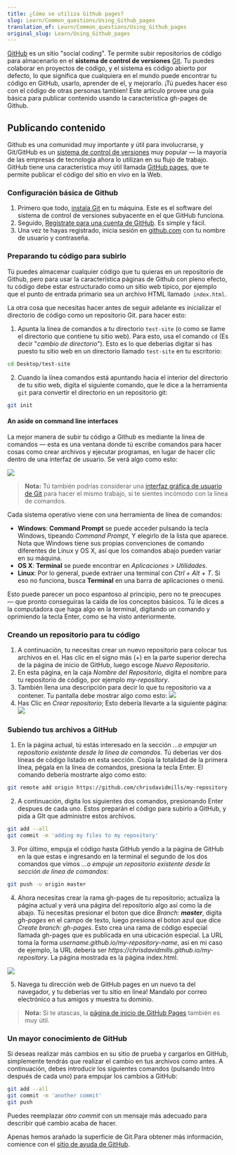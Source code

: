 ```yaml
---
title: ¿Cómo se utiliza Github pages?
slug: Learn/Common_questions/Using_Github_pages
translation_of: Learn/Common_questions/Using_Github_pages
original_slug: Learn/Using_Github_pages
---
```

[GitHub](https://github.com/) es un sitio "social coding". Te permite subir repositorios de código para almacenarlo en el **sistema de control de versiones** [Git](http://git-scm.com/). Tu puedes colaborar en proyectos de código, y el sistema es código abierto por defecto, lo que significa que cualquiera en el mundo puede encontrar tu código en GitHub, usarlo, aprender de el, y mejorarlo. ¡Tú puedes hacer eso con el código de otras personas tambien! Este artículo provee una guía básica para publicar contenido usando la característica gh-pages de Github.

## Publicando contenido

Github es una comunidad muy importante y útil para involucrarse, y Git/GitHub es un [sistema de control de versiones](http://git-scm.com/book/en/v2/Getting-Started-About-Version-Control) muy popular — la mayoría de las empresas de tecnología ahora lo utilizan en su flujo de trabajo. GitHub tiene una característica muy útil llamada [GitHub pages](https://pages.github.com/), que te permite publicar el código del sitio en vivo en la Web.

### Configuración básica de Github

1.  Primero que todo, [instala Git](http://git-scm.com/downloads) en tu máquina. Este es el software del sistema de control de versiones subyacente en el que GitHub funciona.
2.  Seguido, [Regístrate para una cuenta de GitHub](https://github.com/join). Es simple y fácil.
3.  Una vez te hayas registrado, inicia sesión en [github.com](https://github.com) con tu nombre de usuario y contraseña.

### Preparando tu código para subirlo

Tú puedes almacenar cualquier código que tu quieras en un repositorio de Github, pero para usar la característica páginas de Github con pleno efecto, tu código debe estar estructurado como un sitio web típico, por ejemplo que el punto de entrada primario sea un archivo HTML llamado` index.html`.

La otra cosa que necesitas hacer antes de seguir adelante es inicializar el directorio de código como un repositorio Git. para hacer esto:

1.  Apunta la línea de comandos a tu directorio `test-site` (o como se llame el directorio que contiene tu sitio web). Para esto, usa el comando `cd` (Es decir "_cambio de directorio_"). Esto es lo que deberías digitar si has puesto tu sitio web en un directorio llamado `test-site` en tu escritorio:

```sh
cd Desktop/test-site
```

2.  Cuando la línea comandos está apuntando hacia el interior del directorio de tu sitio web, digita el siguiente comando, que le dice a la herramienta `git` para convertir el directorio en un repositorio git:

```sh
git init
```

#### An aside on command line interfaces

La mejor manera de subir tu código a Github es mediante la linea de comandos — esta es una ventana donde tú escribe comandos para hacer cosas como crear archivos y ejecutar programas, en lugar de hacer clic dentro de una interfaz de usuario. Se verá algo como esto:

![](https://mdn.mozillademos.org/files/9483/command-line.png)

> **Nota:** Tú también podrías considerar una [interfaz gráfica de usuario de Git](http://git-scm.com/downloads/guis) para hacer el mismo trabajo, si te sientes incómodo con la linea de comandos.

Cada sistema operativo viene con una herramienta de línea de comandos:

- **Windows**: **Command Prompt** se puede acceder pulsando la tecla Windows, tipeando _Command Prompt_, Y elegirlo de la lista que aparece. Nota que Windows tiene sus propias convenciones de comando diferentes de Linux y OS X, así que los comandos abajo pueden variar en su máquina.
- **OS X**: **Terminal** se puede encontrar en _Aplicaciones > Utilidades_.
- **Linux**: Por lo general, puede extraer una terminal con _Ctrl + Alt + T_. Si eso no funciona, busca **Terminal** en una barra de aplicaciones o menú.

Esto puede parecer un poco espantoso al principio, pero no te preocupes — que pronto conseguiras la caída de los conceptos básicos. Tú le dices a la computadora que haga algo en la terminal, digitando un comando y oprimiendo la tecla Enter, como se ha visto anteriormente.

### Creando un repositorio para tu código

1.  A continuación, tu necesitas crear un nuevo repositorio para colocar tus archivos en el. Has clic en el signo más (+) en la parte superior derecha de la página de inicio de GitHub, luego escoge _Nuevo Repositorio_.
2.  En esta página, en la caja _Nombre del Repositorio_, digita el nombre para tu repositorio de código, por ejemplo _my-repository_.
3.  También llena una descripción para decir lo que tu repositorio va a contener. Tu pantalla debe mostrar algo como esto:
    ![](https://mdn.mozillademos.org/files/12143/create-new-repo.png)
4.  Has Clic en _Crear repositorio_; Esto debería llevarte a la siguiente página:
    ![](https://mdn.mozillademos.org/files/12141/github-repo.png)

### Subiendo tus archivos a GitHub

1.  En la página actual, tú estás interesado en la sección _…o empujar un repositorio existente desde la línea de comandos_. Tú deberias ver dos lineas de código listado en esta sección. Copia la totalidad de la primera línea, pégala en la línea de comandos, presiona la tecla Enter. El comando debería mostrarte algo como esto:

```sh
git remote add origin https://github.com/chrisdavidmills/my-repository.git
```

2.  A continuación, digita los siguientes dos comandos, presionando Enter despues de cada uno. Estos preparán el código para subirlo a GitHub, y pida a GIt que administre estos archivos.

```sh
git add --all
git commit -m 'adding my files to my repository'
```

3.  Por último, empuja el código hasta GitHub yendo a la página de GitHub en la que estas e ingresando en la terminal el segundo de los dos comandos que vimos _…o empuje un repositorio existente desde la sección de línea de comandos_:

```sh
git push -u origin master
```

4.  Ahora necesitas crear la rama gh-pages de tu repositorio; actualiza la página actual y verá una página del repositorio algo así como la de abajo. Tú necesitas presionar el boton que dice _Branch: **master**_, digita _gh-pages_ en el campo de texto, luego presiona el boton azul que dice _Create branch: gh-pages_. Esto crea una rama de código especial llamada gh-pages que es publicada en una ubicación especial. La URL toma la forma _username.github.io/my-repository-name_, asi en mi caso de ejemplo, la URL debería ser _https\://chrisdavidmills.github.io/my-repository_. La página mostrada es la página index.html.

![](https://mdn.mozillademos.org/files/12145/repo-site.png)

5.  Navega tu dirección web de GitHub pages en un nuevo ta del navegador, y tu deberias ver tu sitio en linea! Mandalo por correo electrónico a tus amigos y muestra tu dominio.

> **Nota:** Si te atascas, la [página de inicio de GitHub Pages](https://pages.github.com/) también es muy útil.

### Un mayor conocimiento de GitHub

Si deseas realizar más cambios en su sitio de prueba y cargarlos en GitHub, simplemente tendrás que realizar el cambio en tus archivos como antes. A continuación, debes introducir los siguientes comandos (pulsando Intro después de cada uno) para empujar los cambios a GitHub:

```sh
git add --all
git commit -m 'another commit'
git push
```

Puedes reemplazar _otro commit_ con un mensaje más adecuado para describir qué cambio acaba de hacer.

Apenas hemos arañado la superficie de Git.Para obtener más información, comience con el [sitio de ayuda de GitHub](https://help.github.com/index.html).
